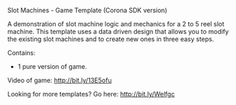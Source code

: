 Slot Machines - Game Template (Corona SDK version)

A demonstration of slot machine logic and mechanics for a 2 to 5 reel slot machine. This template uses a data driven design that allows you to modify the existing slot machines and to create new ones in three easy steps.



Contains:

- 1 pure version of game.



Video of game: http://bit.ly/13E5ofu



Looking for more templates? Go here: http://bit.ly/Welfgc
